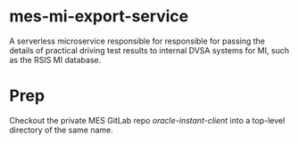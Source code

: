 # mes-mi-export-service

A serverless microservice responsible for responsible for passing the details of practical driving test results to internal DVSA systems for MI, such as the RSIS MI database.

# Prep
Checkout the private MES GitLab repo _oracle-instant-client_ into a top-level directory of the same name.
